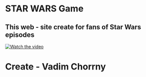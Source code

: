 # STAR WARS Game

## This web - site create for fans of Star Wars episodes

[![Watch the video](https://i.imgur.com/vKb2F1B.png)](https://youtu.be/aUZ7slOmacI)

# Create - Vadim Chorrny

